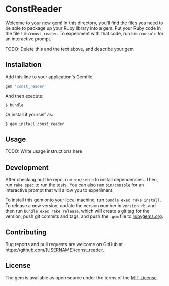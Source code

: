 # ConstReader

Welcome to your new gem! In this directory, you'll find the files you need to be able to package up your Ruby library into a gem. Put your Ruby code in the file `lib/const_reader`. To experiment with that code, run `bin/console` for an interactive prompt.

TODO: Delete this and the text above, and describe your gem

## Installation

Add this line to your application's Gemfile:

```ruby
gem 'const_reader'
```

And then execute:

    $ bundle

Or install it yourself as:

    $ gem install const_reader

## Usage

TODO: Write usage instructions here

## Development

After checking out the repo, run `bin/setup` to install dependencies. Then, run `rake spec` to run the tests. You can also run `bin/console` for an interactive prompt that will allow you to experiment.

To install this gem onto your local machine, run `bundle exec rake install`. To release a new version, update the version number in `version.rb`, and then run `bundle exec rake release`, which will create a git tag for the version, push git commits and tags, and push the `.gem` file to [rubygems.org](https://rubygems.org).

## Contributing

Bug reports and pull requests are welcome on GitHub at https://github.com/[USERNAME]/const_reader.

## License

The gem is available as open source under the terms of the [MIT License](https://opensource.org/licenses/MIT).
